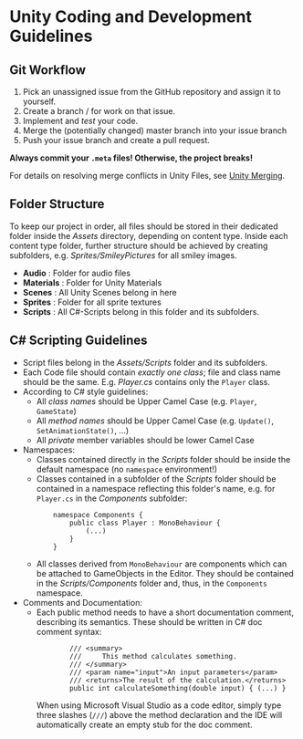 # Unity Coding and Development Guidelines

## Git Workflow

1. Pick an unassigned issue from the GitHub repository and assign it to yourself.
2. Create a branch <yourname>/<yourissue> for work on that issue.
3. Implement and *test* your code.
4. Merge the (potentially changed) master branch into your issue branch
5. Push your issue branch and create a pull request.

**Always commit your `.meta` files! Otherwise, the project breaks!**

For details on resolving merge conflicts in Unity Files, see [Unity Merging](MERGING.md).

## Folder Structure

To keep our project in order, all files should be stored in their dedicated folder inside the *Assets* directory, depending on content type. Inside each content type folder, further structure should be achieved by creating subfolders, e.g. *Sprites/SmileyPictures* for all smiley images.

- **Audio** : Folder for audio files
- **Materials** : Folder for Unity Materials
- **Scenes** : All Unity Scenes belong in here
- **Sprites** : Folder for all sprite textures
- **Scripts** : All C#-Scripts belong in this folder and its subfolders.

## C# Scripting Guidelines

- Script files belong in the *Assets/Scripts* folder and its subfolders.
- Each Code file should contain *exactly one class*; file and class name should be the same. E.g. *Player.cs* contains only the `Player` class.
- According to C# style guidelines:
    - All *class names* should be Upper Camel Case (e.g. `Player`, `GameState`)
    - All *method names* should be Upper Camel Case (e.g. `Update()`, `SetAnimationState()`, ...)
    - All *private* member variables should be lower Camel Case
- Namespaces:
    - Classes contained directly in the *Scripts* folder should be inside the default namespace (no `namespace` environment!)
    - Classes contained in a subfolder of the *Scripts* folder should be contained in a namespace reflecting this folder's name, e.g. for `Player.cs` in the *Components* subfolder:
        ```
            namespace Components {
                public class Player : MonoBehaviour {
                    (...)
                }
            }
        ```
    - All classes derived from `MonoBehaviour` are components which can be attached to GameObjects in the Editor. They should be contained in the *Scripts/Components* folder and, thus, in the `Components` namespace.
- Comments and Documentation:
    - Each public method needs to have a short documentation comment, describing its semantics. These should be written in C# doc comment syntax:
        ```
                /// <summary>
                ///     This method calculates something.
                /// </summary>
                /// <param name="input">An input parameters</param>
                /// <returns>The result of the calculation.</returns>
                public int calculateSomething(double input) { (...) }
        ```
        When using Microsoft Visual Studio as a code editor, simply type three slashes (`///`) above the method declaration and the IDE will automatically create an empty stub for the doc comment.